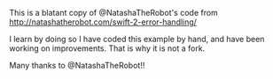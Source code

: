 This is a blatant copy of @NatashaTheRobot's code from http://natashatherobot.com/swift-2-error-handling/

I learn by doing so I have coded this example by hand, and have been working on improvements. That is why it is not a fork.

Many thanks to @NatashaTheRobot!!